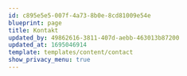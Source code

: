```yaml
---
id: c895e5e5-007f-4a73-8b0e-8cd81009e54e
blueprint: page
title: Kontakt
updated_by: 49862616-3811-407d-aebb-463013b87200
updated_at: 1695046914
template: templates/content/contact
show_privacy_menu: true
---
```

